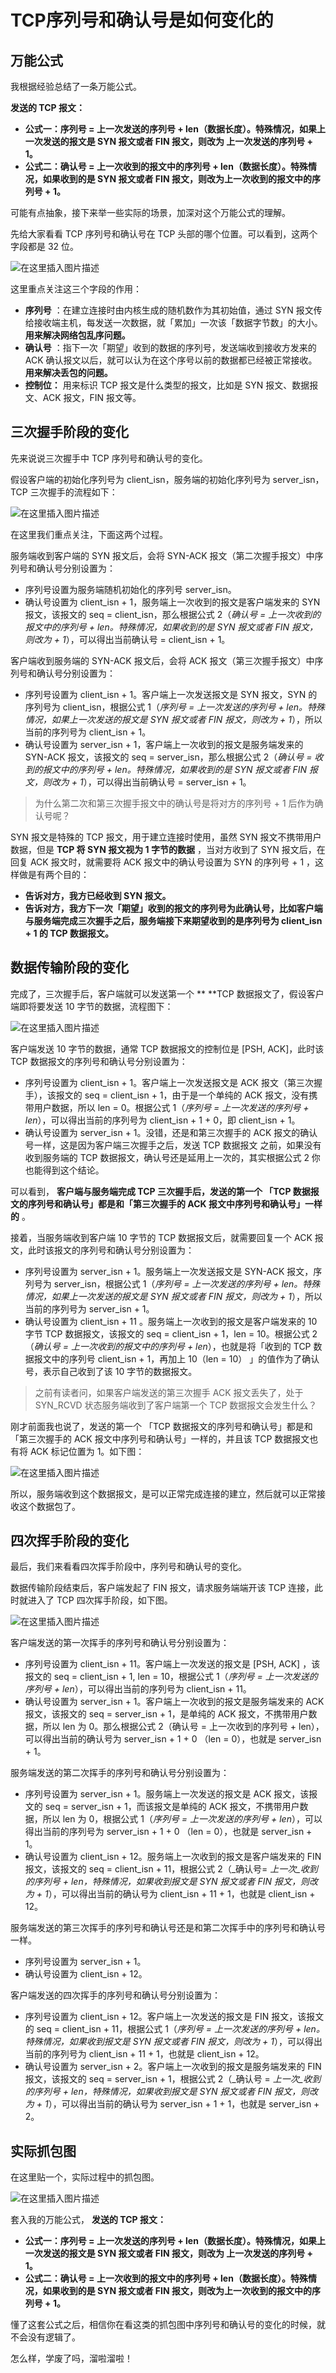 # TCP序列号和确认号是如何变化的

## 万能公式

我根据经验总结了一条万能公式。

 **发送的 TCP 报文：**  

-  **公式一：序列号 = 上一次发送的序列号 + len（数据长度）。特殊情况，如果上一次发送的报文是 SYN 报文或者 FIN 报文，则改为 上一次发送的序列号 + 1。**  
-  **公式二：确认号 = 上一次收到的报文中的序列号 + len（数据长度）。特殊情况，如果收到的是 SYN 报文或者 FIN 报文，则改为上一次收到的报文中的序列号 + 1。**  

可能有点抽象，接下来举一些实际的场景，加深对这个万能公式的理解。

先给大家看看 TCP 序列号和确认号在 TCP 头部的哪个位置。可以看到，这两个字段都是 32 位。

![在这里插入图片描述](./assets/TCP序列号和确认号是如何变化的/1.png)

这里重点关注这三个字段的作用：

-  **序列号** ：在建立连接时由内核生成的随机数作为其初始值，通过 SYN 报文传给接收端主机，每发送一次数据，就「累加」一次该「数据字节数」的大小。 **用来解决网络包乱序问题。**  
-  **确认号** ：指下一次「期望」收到的数据的序列号，发送端收到接收方发来的 ACK 确认报文以后，就可以认为在这个序号以前的数据都已经被正常接收。 **用来解决丢包的问题。**  
-  **控制位：** 用来标识 TCP 报文是什么类型的报文，比如是 SYN 报文、数据报文、ACK 报文，FIN 报文等。

## 三次握手阶段的变化

先来说说三次握手中 TCP 序列号和确认号的变化。

假设客户端的初始化序列号为 client_isn，服务端的初始化序列号为 server_isn，TCP 三次握手的流程如下：

![在这里插入图片描述](./assets/TCP序列号和确认号是如何变化的/2.png)

在这里我们重点关注，下面这两个过程。

服务端收到客户端的 SYN 报文后，会将 SYN-ACK 报文（第二次握手报文）中序列号和确认号分别设置为：

- 序列号设置为服务端随机初始化的序列号 server_isn。
- 确认号设置为 client_isn + 1，服务端上一次收到的报文是客户端发来的 SYN 报文，该报文的 seq = client_isn，那么根据公式 2（*确认号 = 上一次收到的报文中的序列号 + len。特殊情况，如果收到的是 SYN 报文或者 FIN 报文，则改为 + 1*），可以得出当前确认号 = client_isn + 1。

客户端收到服务端的 SYN-ACK 报文后，会将 ACK 报文（第三次握手报文）中序列号和确认号分别设置为：

- 序列号设置为 client_isn + 1。客户端上一次发送报文是 SYN 报文，SYN 的序列号为 client_isn，根据公式 1（*序列号 = 上一次发送的序列号 + len。特殊情况，如果上一次发送的报文是 SYN 报文或者 FIN 报文，则改为 + 1*），所以当前的序列号为 client_isn + 1。
- 确认号设置为 server_isn + 1，客户端上一次收到的报文是服务端发来的 SYN-ACK 报文，该报文的 seq = server_isn，那么根据公式 2（*确认号 = 收到的报文中的序列号 + len。特殊情况，如果收到的是 SYN 报文或者 FIN 报文，则改为 + 1*），可以得出当前确认号 = server_isn + 1。

> 为什么第二次和第三次握手报文中的确认号是将对方的序列号 + 1 后作为确认号呢？

SYN 报文是特殊的 TCP 报文，用于建立连接时使用，虽然 SYN 报文不携带用户数据，但是  **TCP 将 SYN 报文视为 1 字节的数据** ，当对方收到了 SYN 报文后，在回复 ACK 报文时，就需要将 ACK 报文中的确认号设置为 SYN 的序列号 + 1 ，这样做是有两个目的：

-  **告诉对方，我方已经收到 SYN 报文。**  
-  **告诉对方，我方下一次「期望」收到的报文的序列号为此确认号，比如客户端与服务端完成三次握手之后，服务端接下来期望收到的是序列号为 client_isn + 1 的 TCP 数据报文。**  

## 数据传输阶段的变化

完成了，三次握手后，客户端就可以发送第一个  ** **TCP 数据报文了，假设客户端即将要发送 10 字节的数据，流程图下：

![在这里插入图片描述](./assets/TCP序列号和确认号是如何变化的/3.png)

客户端发送 10 字节的数据，通常 TCP 数据报文的控制位是 [PSH, ACK]，此时该 TCP 数据报文的序列号和确认号分别设置为：

- 序列号设置为 client_isn + 1。客户端上一次发送报文是 ACK 报文（第三次握手），该报文的 seq = client_isn + 1，由于是一个单纯的 ACK 报文，没有携带用户数据，所以 len = 0。根据公式 1（*序列号 = 上一次发送的序列号 + len*），可以得出当前的序列号为 client_isn + 1 + 0，即 client_isn + 1。
- 确认号设置为 server_isn + 1。没错，还是和第三次握手的 ACK 报文的确认号一样，这是因为客户端三次握手之后，发送 TCP 数据报文 之前，如果没有收到服务端的 TCP 数据报文，确认号还是延用上一次的，其实根据公式 2 你也能得到这个结论。

可以看到， **客户端与服务端完成 TCP 三次握手后，发送的第一个 「TCP 数据报文的序列号和确认号」都是和「第三次握手的 ACK 报文中序列号和确认号」一样的** 。

接着，当服务端收到客户端 10 字节的 TCP 数据报文后，就需要回复一个 ACK 报文，此时该报文的序列号和确认号分别设置为：

- 序列号设置为 server_isn + 1。服务端上一次发送报文是 SYN-ACK 报文，序列号为 server_isn，根据公式 1（*序列号 = 上一次发送的序列号 + len。特殊情况，如果上一次发送的报文是 SYN 报文或者 FIN 报文，则改为 + 1*），所以当前的序列号为 server_isn + 1。
- 确认号设置为 client_isn + 11 。服务端上一次收到的报文是客户端发来的 10 字节 TCP 数据报文，该报文的 seq = client_isn + 1，len = 10。根据公式 2（*确认号 = 上一次收到的报文中的序列号 + len*），也就是将「收到的 TCP 数据报文中的序列号 client_isn + 1，再加上 10（len = 10） 」的值作为了确认号，表示自己收到了该 10 字节的数据报文。

> 之前有读者问，如果客户端发送的第三次握手 ACK 报文丢失了，处于 SYN_RCVD 状态服务端收到了客户端第一个 TCP 数据报文会发生什么？

刚才前面我也说了，发送的第一个 「TCP 数据报文的序列号和确认号」都是和「第三次握手的 ACK 报文中序列号和确认号」一样的，并且该 TCP 数据报文也有将 ACK 标记位置为 1。如下图：

![在这里插入图片描述](./assets/TCP序列号和确认号是如何变化的/4.png)

所以，服务端收到这个数据报文，是可以正常完成连接的建立，然后就可以正常接收这个数据包了。

## 四次挥手阶段的变化

最后，我们来看看四次挥手阶段中，序列号和确认号的变化。

数据传输阶段结束后，客户端发起了 FIN 报文，请求服务端端开该 TCP 连接，此时就进入了 TCP 四次挥手阶段，如下图。

![在这里插入图片描述](./assets/TCP序列号和确认号是如何变化的/5.png)

客户端发送的第一次挥手的序列号和确认号分别设置为：

- 序列号设置为 client_isn + 11。客户端上一次发送的报文是 [PSH, ACK] ，该报文的 seq = client_isn + 1, len = 10，根据公式 1（*序列号 = 上一次发送的序列号 + len*），可以得出当前的序列号为 client_isn + 11。
- 确认号设置为 server_isn + 1。客户端上一次收到的报文是服务端发来的 ACK 报文，该报文的 seq = server_isn + 1，是单纯的 ACK 报文，不携带用户数据，所以 len 为 0。那么根据公式 2（确认号 = 上一次收到的序列号 + len），可以得出当前的确认号为 server_isn + 1 + 0 （len = 0），也就是 server_isn + 1。

服务端发送的第二次挥手的序列号和确认号分别设置为：

- 序列号设置为 server_isn + 1。服务端上一次发送的报文是 ACK 报文，该报文的 seq = server_isn + 1，而该报文是单纯的 ACK 报文，不携带用户数据，所以 len 为 0，根据公式 1（*序列号 = 上一次发送的序列号 + len*），可以得出当前的序列号为 server_isn + 1 + 0 （len = 0），也就是 server_isn + 1。
- 确认号设置为 client_isn + 12。服务端上一次收到的报文是客户端发来的 FIN 报文，该报文的 seq = client_isn + 11，根据公式 2（_确认号= *上一次_收到的序列号 + len，特殊情况，如果收到报文是 SYN 报文或者 FIN 报文，则改为 + 1*），可以得出当前的确认号为 client_isn + 11 + 1，也就是 client_isn + 12。

服务端发送的第三次挥手的序列号和确认号还是和第二次挥手中的序列号和确认号一样。

- 序列号设置为 server_isn + 1。
- 确认号设置为 client_isn + 12。

客户端发送的四次挥手的序列号和确认号分别设置为：

- 序列号设置为 client_isn + 12。客户端上一次发送的报文是 FIN 报文，该报文的 seq = client_isn + 11，根据公式 1（*序列号 = 上一次发送的序列号 + len。特殊情况，如果收到报文是 SYN 报文或者 FIN 报文，则改为 + 1*），可以得出当前的序列号为 client_isn + 11 + 1，也就是 client_isn + 12。
- 确认号设置为 server_isn + 2。客户端上一次收到的报文是服务端发来的 FIN 报文，该报文的 seq = server_isn + 1，根据公式 2（_确认号 = *上一次_收到的序列号 + len，特殊情况，如果收到报文是 SYN 报文或者 FIN 报文，则改为 + 1*），可以得出当前的确认号为 server_isn + 1 + 1，也就是 server_isn + 2。

## 实际抓包图

在这里贴一个，实际过程中的抓包图。

![在这里插入图片描述](./assets/TCP序列号和确认号是如何变化的/6.png)

套入我的万能公式， **发送的 TCP 报文：**  

-  **公式一：序列号 = 上一次发送的序列号 + len（数据长度）。特殊情况，如果上一次发送的报文是 SYN 报文或者 FIN 报文，则改为 上一次发送的序列号 + 1。**  
-  **公式二：确认号 = 上一次收到的报文中的序列号 + len（数据长度）。特殊情况，如果收到的是 SYN 报文或者 FIN 报文，则改为上一次收到的报文中的序列号 + 1。**  

懂了这套公式之后，相信你在看这类的抓包图中序列号和确认号的变化的时候，就不会没有逻辑了。

怎么样，学废了吗，溜啦溜啦！

